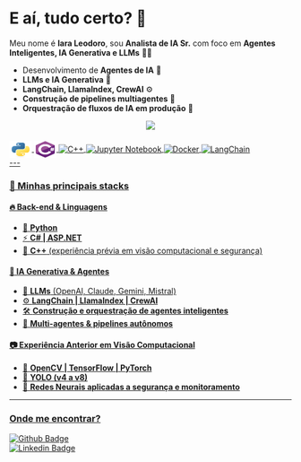 # E aí, tudo certo? 👋

Meu nome é **Iara Leodoro**, sou **Analista de IA Sr.** com foco em **Agentes Inteligentes, IA Generativa e LLMs** 👩‍💻  

- Desenvolvimento de **Agentes de IA** 🤖  
- **LLMs e IA Generativa** 🧠  
- **LangChain, LlamaIndex, CrewAI** ⚙️  
- **Construção de pipelines multiagentes** 🔄  
- **Orquestração de fluxos de IA em produção** 🚀  

<div align="center">
  <a href="https://github.com/yara-leodoro">
    
  <img height="180em" src="https://github-readme-stats.vercel.app/api/top-langs/?username=yara-leodoro&layout=compact&langs_count=7&theme=buefy"/>
   
</div>
<div style="display: inline_block"><br>

  <img align="center" alt="Python" height="30" width="40" src="https://raw.githubusercontent.com/devicons/devicon/master/icons/python/python-original.svg">
  <img align="center" alt="CSharp" height="30" width="40" src="https://raw.githubusercontent.com/devicons/devicon/master/icons/csharp/csharp-original.svg">
  <img align="center" alt="C++" height="30" width="40"src="https://cdn.jsdelivr.net/gh/devicons/devicon/icons/cplusplus/cplusplus-original.svg">
  <img align="center" alt="Jupyter Notebook" height="30" width="40" src="https://cdn.jsdelivr.net/gh/devicons/devicon/icons/jupyter/jupyter-original.svg" />
  <img align="center" alt="Docker" height="30" width="40" src="https://cdn.jsdelivr.net/gh/devicons/devicon/icons/docker/docker-original.svg">
  <img align="center" alt="LangChain" height="30" width="30" src="https://avatars.githubusercontent.com/u/126733545?s=200&v=4">
</div>
---

### 🚀 Minhas principais stacks  

#### 🔥 Back-end & Linguagens  
- 🐍 **Python**  
- ⚡ **C# | ASP.NET**  
- 👾 **C++** (experiência prévia em visão computacional e segurança)  

#### 🧠 IA Generativa & Agentes  
- 🤖 **LLMs** (OpenAI, Claude, Gemini, Mistral)  
- ⚙️ **LangChain | LlamaIndex | CrewAI**  
- 🛠️ **Construção e orquestração de agentes inteligentes**  
- 🔄 **Multi-agentes & pipelines autônomos**  

#### 📷 Experiência Anterior em Visão Computacional  
- 🧪 **OpenCV | TensorFlow | PyTorch**  
- 🤖 **YOLO (v4 a v8)**  
- 🧠 **Redes Neurais aplicadas a segurança e monitoramento**  

---

### Onde me encontrar? 

[![Github Badge](https://img.shields.io/badge/-Github-000?style=flat-square&logo=Github&logoColor=white&link=https://github.com/yara-leodoro)](https://github.com/yara-leodoro)  
[![Linkedin Badge](https://img.shields.io/badge/-LinkedIn-blue?style=flat-square&logo=Linkedin&logoColor=white&link=https://www.linkedin.com/in/iara-leodoro-82b2a114a/)](https://www.linkedin.com/in/iara-leodoro-82b2a114a/)  
